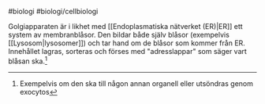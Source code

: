 #biologi #biologi/cellbiologi 

Golgiapparaten är i likhet med [[Endoplasmatiska nätverket (ER)|ER]] ett system av membranblåsor. Den bildar både själv blåsor (exempelvis [[Lysosom|lysosomer]]) och tar hand om de blåsor som kommer från ER. Innehållet lagras, sorteras och förses med "adresslappar" som säger vart blåsan ska.[^1]

[^1]: Exempelvis om den ska till någon annan organell eller utsöndras genom exocytos